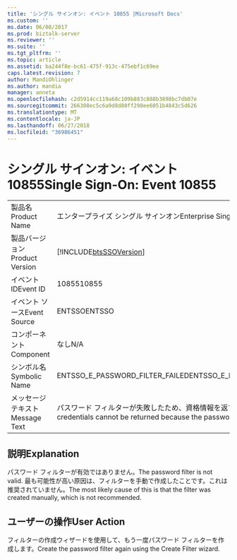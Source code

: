 ```yaml
---
title: 'シングル サインオン: イベント 10855 |Microsoft Docs'
ms.custom: ''
ms.date: 06/08/2017
ms.prod: biztalk-server
ms.reviewer: ''
ms.suite: ''
ms.tgt_pltfrm: ''
ms.topic: article
ms.assetid: ba244f8e-bc61-475f-913c-475ebf1c69ee
caps.latest.revision: 7
author: MandiOhlinger
ms.author: mandia
manager: anneta
ms.openlocfilehash: c2d5914cc119a68c109b883c888b3898bc7db07e
ms.sourcegitcommit: 266308ec5c6a9d8d80ff298ee6051b4843c5d626
ms.translationtype: MT
ms.contentlocale: ja-JP
ms.lasthandoff: 06/27/2018
ms.locfileid: "36986451"
---
```

# <a name="single-sign-on-event-10855"></a><span data-ttu-id="372f1-102">シングル サインオン: イベント 10855</span><span class="sxs-lookup"><span data-stu-id="372f1-102">Single Sign-On: Event 10855</span></span>

|                 |                                                                        |
|-----------------|------------------------------------------------------------------------|
|  <span data-ttu-id="372f1-103">製品名</span><span class="sxs-lookup"><span data-stu-id="372f1-103">Product Name</span></span>   |                       <span data-ttu-id="372f1-104">エンタープライズ シングル サインオン</span><span class="sxs-lookup"><span data-stu-id="372f1-104">Enterprise Single Sign-On</span></span>                        |
| <span data-ttu-id="372f1-105">製品バージョン</span><span class="sxs-lookup"><span data-stu-id="372f1-105">Product Version</span></span> |       [!INCLUDE[btsSSOVersion](../includes/btsssoversion-md.md)]       |
|    <span data-ttu-id="372f1-106">イベント ID</span><span class="sxs-lookup"><span data-stu-id="372f1-106">Event ID</span></span>     |                                 <span data-ttu-id="372f1-107">10855</span><span class="sxs-lookup"><span data-stu-id="372f1-107">10855</span></span>                                  |
|  <span data-ttu-id="372f1-108">イベント ソース</span><span class="sxs-lookup"><span data-stu-id="372f1-108">Event Source</span></span>   |                                 <span data-ttu-id="372f1-109">ENTSSO</span><span class="sxs-lookup"><span data-stu-id="372f1-109">ENTSSO</span></span>                                 |
|    <span data-ttu-id="372f1-110">コンポーネント</span><span class="sxs-lookup"><span data-stu-id="372f1-110">Component</span></span>    |                                  <span data-ttu-id="372f1-111">なし</span><span class="sxs-lookup"><span data-stu-id="372f1-111">N/A</span></span>                                   |
|  <span data-ttu-id="372f1-112">シンボル名</span><span class="sxs-lookup"><span data-stu-id="372f1-112">Symbolic Name</span></span>  |                    <span data-ttu-id="372f1-113">ENTSSO_E_PASSWORD_FILTER_FAILED</span><span class="sxs-lookup"><span data-stu-id="372f1-113">ENTSSO_E_PASSWORD_FILTER_FAILED</span></span>                     |
|  <span data-ttu-id="372f1-114">メッセージ テキスト</span><span class="sxs-lookup"><span data-stu-id="372f1-114">Message Text</span></span>   | <span data-ttu-id="372f1-115">パスワード フィルターが失敗したため、資格情報を返すことができません。</span><span class="sxs-lookup"><span data-stu-id="372f1-115">The credentials cannot be returned because the password filter failed.</span></span> |

## <a name="explanation"></a><span data-ttu-id="372f1-116">説明</span><span class="sxs-lookup"><span data-stu-id="372f1-116">Explanation</span></span>  
 <span data-ttu-id="372f1-117">パスワード フィルターが有効ではありません。</span><span class="sxs-lookup"><span data-stu-id="372f1-117">The password filter is not valid.</span></span> <span data-ttu-id="372f1-118">最も可能性が高い原因は、フィルターを手動で作成したことです。これは推奨されていません。</span><span class="sxs-lookup"><span data-stu-id="372f1-118">The most likely cause of this is that the filter was created manually, which is not recommended.</span></span>  

## <a name="user-action"></a><span data-ttu-id="372f1-119">ユーザーの操作</span><span class="sxs-lookup"><span data-stu-id="372f1-119">User Action</span></span>  
 <span data-ttu-id="372f1-120">フィルターの作成ウィザードを使用して、もう一度パスワード フィルターを作成します。</span><span class="sxs-lookup"><span data-stu-id="372f1-120">Create the password filter again using the Create Filter wizard.</span></span>